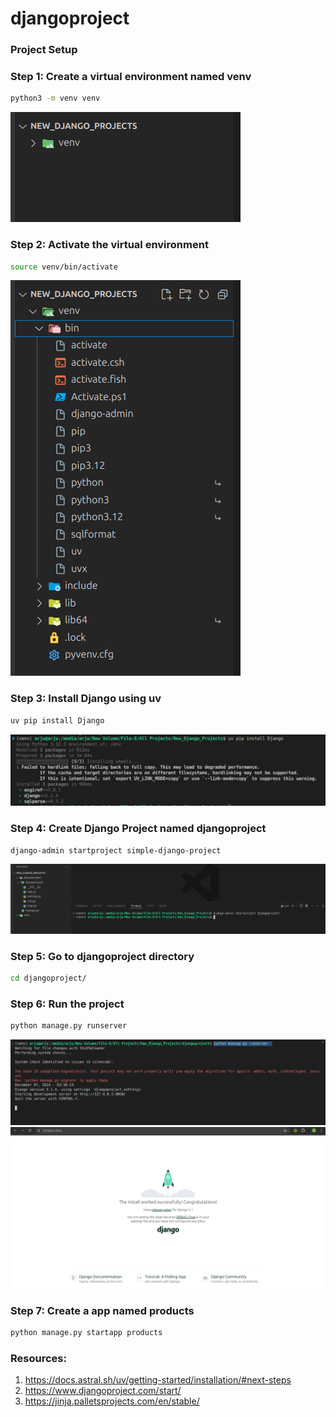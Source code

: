 # djangoproject

### Project Setup
### Step 1: Create a virtual environment named venv
```bash
python3 -m venv venv
```

![alt text](image-2.png)

### Step 2: Activate the virtual environment
```bash
source venv/bin/activate
```

![alt text](image-3.png)

### Step 3: Install Django using uv
```bash
uv pip install Django
```
![alt text](image-4.png)

### Step 4: Create Django Project named djangoproject
```bash
django-admin startproject simple-django-project 
```
![alt text](image-5.png)

### Step 5: Go to djangoproject directory
```bash
cd djangoproject/
```

### Step 6: Run the project
```bash
python manage.py runserver
```
![alt text](image-1.png) </br>
![alt text](image.png)

### Step 7:  Create a app named products
```bash
python manage.py startapp products
```
### Resources:
1.  https://docs.astral.sh/uv/getting-started/installation/#next-steps
2. https://www.djangoproject.com/start/
3. https://jinja.palletsprojects.com/en/stable/